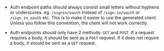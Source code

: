 

- Auth endpoint paths should always consist small letters without hyphens or underscores. eg. `/signin/oauth` instead of `/sign-in/oauth` or `/sign_in_oauth` etc. This is to make it easier to use the generated client. Unless you follow this convention, the client will not work correctly.

- Auth endpoints should only have 2 methods: `GET` and `POST`. If a request requires a body, it should be sent as a `POST` request. If it does not require a body, it should be sent as a `GET` request.